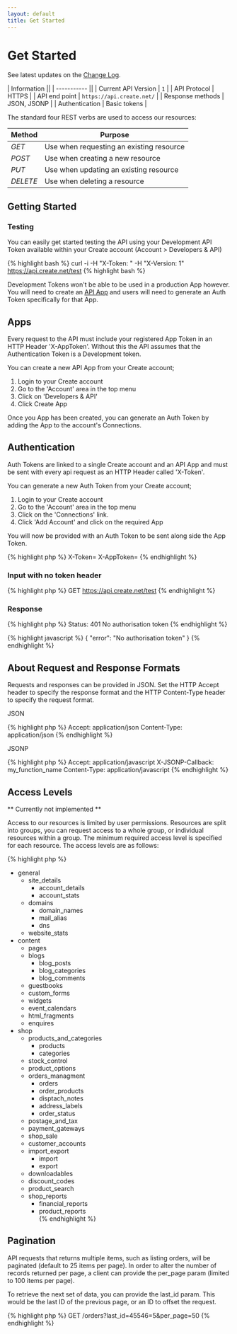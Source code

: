 ```yaml
---
layout: default
title: Get Started
---
```


# Get Started

See latest updates on the [Change Log](/API-Documentation/change-log.html).

| Information ||
| ----------- ||
| Current API Version | `1` |
| API Protocol | HTTPS | 
| API end point | `https://api.create.net/` |
| Response methods | JSON, JSONP |
| Authentication | Basic tokens |


The standard four REST verbs are used to access our resources:

| Method   | Purpose |
| -------- | ------- |
| *GET*    | Use when requesting an existing resource |
| *POST*   | Use when creating a new resource |
| *PUT*    | Use when updating an existing resource |
| *DELETE* | Use when deleting a resource |


## Getting Started

### Testing
You can easily get started testing the API using your Development API Token available within your Create account (Account > Developers & API)

{% highlight bash %}
curl -i -H "X-Token: <development-api-token>" -H "X-Version: 1" https://api.create.net/test
{% highlight bash %}

Development Tokens won't be able to be used in a production App however. You will need to create an [API App](#apps) and users will need to generate an Auth Token specifically for that App.


## Apps
Every request to the API must include your registered App Token in an HTTP Header 'X-AppToken'. Without this the API assumes that the Authentication Token is a Development token. 

You can create a new API App from your Create account;

1. Login to your Create account
2. Go to the 'Account' area in the top menu
3. Click on 'Developers & API'
4. Click Create App

Once you App has been created, you can generate an Auth Token by adding the App to the account's Connections.

## Authentication

Auth Tokens are linked to a single Create account and an API App and must be sent with every api request as an HTTP Header called 'X-Token'.

You can generate a new Auth Token from your Create account;

1. Login to your Create account
2. Go to the 'Account' area in the top menu
3. Click on the 'Connections' link.
4. Click 'Add Account' and click on the required App

You will now be provided with an Auth Token to be sent along side the App Token.

{% highlight php %}
X-Token=<auth-token>
X-AppToken=<app-token>
{% endhighlight %}

### Input with no token header

{% highlight php %}
GET 	https://api.create.net/test
{% endhighlight %}

### Response

{% highlight php %}
Status: 401 No authorisation token
{% endhighlight %}

{% highlight javascript %}
{
  "error": "No authorisation token"
}
{% endhighlight %}



## About Request and Response Formats

Requests and responses can be provided in JSON. Set the HTTP Accept header to specify the response format and the HTTP Content-Type header to specify the request format.

JSON 

{% highlight php %}
Accept: application/json
Content-Type: application/json
{% endhighlight %}


JSONP

{% highlight php %}
Accept: application/javascript
X-JSONP-Callback: my_function_name
Content-Type: application/javascript
{% endhighlight %}

## Access Levels

** Currently not implemented ** 

Access to our resources is limited by user permissions. Resources are split into groups, you can request access to a whole group, or individual resources within a group. The minimum required access level is specified for each resource. The access levels are as follows:

{% highlight php %}
- general
	- site_details
		- account_details
		- account_stats  
	- domains
		- domain_names
		- mail_alias
		- dns
	- website_stats  
- content  
	- pages
	- blogs
		- blog_posts
		- blog_categories
		- blog_comments
	- guestbooks
	- custom_forms  
	- widgets  
	- event_calendars  
	- html_fragments  
	- enquires  
- shop
	- products_and_categories  
		- products  
		- categories  
	- stock_control  
	- product_options  
	- orders_managment  
		- orders  
		- order_products
		- disptach_notes  
		- address_labels  
		- order_status  
	- postage_and_tax  
	- payment_gateways  
	- shop_sale  
	- customer_accounts  
	- import_export  
		- import  
		- export  
	- downloadables  
	- discount_codes  
	- product_search  
	- shop_reports
		- financial_reports  
		- product_reports  
{% endhighlight %}

## Pagination

API requests that returns multiple items, such as listing orders, will be paginated (default to 25 items per page). In order to alter the number of records returned per page, a client can provide the per_page param (limited to 100 items per page). 

To retrieve the next set of data, you can provide the last_id param. This would be the last ID of the previous page, or an ID to offset the request.

{% highlight php %}
GET		/orders?last_id=45546=5&per_page=50
{% endhighlight %}